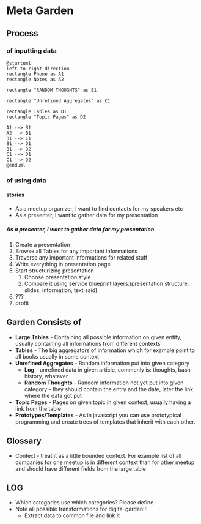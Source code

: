 # Meta Garden

## Process

### of inputting data

```plantuml
@startuml
left to right direction
rectangle Phone as A1
rectangle Notes as A2

rectangle "RANDOM THOUGHTS" as B1

rectangle "Unrefined Aggregates" as C1

rectangle Tables as D1
rectangle "Topic Pages" as D2

A1 --> B1
A2 --> B1
B1 --> C1
B1 --> D1
B1 --> D2
C1 --> D1
C1 --> D2
@enduml

```

### of using data

#### stories

- As a meetup organizer, I want to find contacts for my speakers etc
- As a presenter, I want to gather data for my presentation

##### As a presenter, I want to gather data for my presentation

1. Create a presentation
2. Browse all Tables for any important informations
3. Traverse any important informations for related stuff
4. Write everything in presentation page
5. Start structurizing presentation
    1. Choose presentation style
    1. Compare it using service blueprint layers:(presentation structure, slides, information, text said)
6. ???
7. profit




## Garden Consists of
- **Large Tables** - Containing all possible information on given entity, usually containing all informations from different contexts 
- **Tables** - The big aggregators of information which for example point to all books usually in some context
- **Unrefined Aggregates** - Random information put into given category
    - **Log** - unrefined data in given article, commonly is: thoughts, bash history, whatever
	- **Random Thoughts** - Random information not yet put into given category - they should contain the entry and the date, later the link where the data got put
- **Topic Pages** - Pages on given topic in given context, usually having a link from the table
- **Prototypes/Templates** - As in javascript you can use prototypical programming and create trees of templates that inherit with each other.

## Glossary
- Context - treat it as a little bounded context. For example list of all companies for one meetup is in different context than for other meetup and should have different fields from the large table

## LOG

- Which categories use which categories? Please define
- Note all possible transformations for digital garden!!!
    - Extract data to common file and link it
